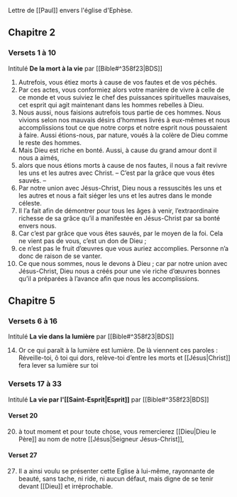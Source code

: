 Lettre de [[Paul]] envers l'église d'Ephèse.
## Chapitre 2
### Versets 1 à 10
Intitulé **De la mort à la vie** par [[Bible#^358f23|BDS]]
1) Autrefois, vous étiez morts à cause de vos fautes et de vos péchés.
2) Par ces actes, vous conformiez alors votre manière de vivre à celle de ce monde et vous suiviez le chef des puissances spirituelles mauvaises, cet esprit qui agit maintenant dans les hommes rebelles à Dieu.
3) Nous aussi, nous faisions autrefois tous partie de ces hommes. Nous vivions selon nos mauvais désirs d’hommes livrés à eux-mêmes et nous accomplissions tout ce que notre corps et notre esprit nous poussaient à faire. Aussi étions-nous, par nature, voués à la colère de Dieu comme le reste des hommes.
4) Mais Dieu est riche en bonté. Aussi, à cause du grand amour dont il nous a aimés,
5) alors que nous étions morts à cause de nos fautes, il nous a fait revivre les uns et les autres avec Christ. – C’est par la grâce que vous êtes sauvés. –
6) Par notre union avec Jésus-Christ, Dieu nous a ressuscités les uns et les autres et nous a fait siéger les uns et les autres dans le monde céleste.
7) Il l’a fait afin de démontrer pour tous les âges à venir, l’extraordinaire richesse de sa grâce qu’il a manifestée en Jésus-Christ par sa bonté envers nous.
8) Car c’est par grâce que vous êtes sauvés, par le moyen de la foi. Cela ne vient pas de vous, c’est un don de Dieu ;
9) ce n’est pas le fruit d’œuvres que vous auriez accomplies. Personne n’a donc de raison de se vanter.
10) Ce que nous sommes, nous le devons à Dieu ; car par notre union avec Jésus-Christ, Dieu nous a créés pour une vie riche d’œuvres bonnes qu’il a préparées à l’avance afin que nous les accomplissions.
## Chapitre 5
### Versets 6 à 16
Intitulé **La vie dans la lumière** par [[Bible#^358f23|BDS]]

14) Or ce qui paraît à la lumière est lumière. De là viennent ces paroles :
    Réveille-toi,
    ô toi qui dors,
    relève-toi
    d’entre les morts
    et [[Jésus|Christ]] fera lever
    sa lumière sur toi
### Versets 17 à 33
Intitulé **La vie par l'[[Saint-Esprit|Esprit]]** par [[Bible#^358f23|BDS]]
#### Verset 20
20) à tout moment et pour toute chose, vous remercierez [[Dieu|Dieu le Père]] au nom de notre [[Jésus|Seigneur Jésus-Christ]],
#### Verset 27
27) Il a ainsi voulu se présenter cette Eglise à lui-même, rayonnante de beauté, sans tache, ni ride, ni aucun défaut, mais digne de se tenir devant [[Dieu]] et irréprochable.